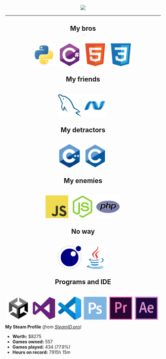 <div align="center">
  <img src="https://media.giphy.com/media/v1.Y2lkPTc5MGI3NjExMDQxYTFmNzdjYjQyMGEyMDRhOTc3YWIyZDEzZjk0MzRmZDcyZTg3YyZjdD1n/aXH2nQeuLGNjgbNJ6J/giphy.gif" width="666"/>
</div>

***
<div align="center">
  <h2>My bros</h2>
  <br>
  <img src="https://github.com/devicons/devicon/blob/master/icons/python/python-original.svg" title="Python" alt="Python" width="75" height="75" align="center"/>&nbsp;  
  <img src="https://github.com/devicons/devicon/blob/master/icons/csharp/csharp-original.svg" title="C#" alt="C#" width="75" height="75" align="center"/>&nbsp;
  <img src="https://github.com/devicons/devicon/blob/master/icons/html5/html5-original.svg" title="HTML5" alt="HTML" width="75" height="75" align="center"/>&nbsp;
  <img src="https://github.com/devicons/devicon/blob/master/icons/css3/css3-original.svg"  title="CSS3" alt="CSS" width="75" height="75" align="center"/>&nbsp;
  <h2>My friends</h2>
  <br>
  <img src="https://github.com/devicons/devicon/blob/master/icons/mysql/mysql-original.svg" title="MySQL"  alt="MySQL" width="75" height="75" align="center"/>&nbsp;
  <img src="https://github.com/devicons/devicon/blob/master/icons/dot-net/dot-net-original.svg" title=".NET" alt=".NET " width="75" height="75" align="center"/>&nbsp;
  <h2>My detractors</h2>
  <br>
  <img src="https://github.com/devicons/devicon/blob/master/icons/cplusplus/cplusplus-original.svg" title="C++" alt="C++" width="75" height="75" align="center"/>&nbsp;
  <img src="https://github.com/devicons/devicon/blob/master/icons/c/c-original.svg" title="C" alt="C" width="75" height="75" align="center"/>&nbsp;
  <h2>My enemies</h2>
  <br>
  <img src="https://github.com/devicons/devicon/blob/master/icons/javascript/javascript-original.svg" title="JavaScript" alt="JavaScript" width="75" height="75" align="center"/>&nbsp;
  <img src="https://github.com/devicons/devicon/blob/master/icons/nodejs/nodejs-original.svg" title="NodeJS" alt="NodeJS" width="75" height="75" align="center"/>&nbsp;
  <img src="https://github.com/devicons/devicon/blob/master/icons/php/php-original.svg" title="PHP" alt="PHP" width="75" height="75" align="center"/>&nbsp;
  <h2>No way</h2>
  <br>
  <img src="https://github.com/devicons/devicon/blob/master/icons/lua/lua-original.svg" title="LUA" alt="LUA" width="75" height="75" align="center"/>&nbsp;
  <img src="https://github.com/devicons/devicon/blob/master/icons/java/java-original.svg" title="Java" alt="Java" width="75" height="75" align="center"/>&nbsp;
  <h2>Programs and IDE</h2>
  <br>
  <img src="https://github.com/devicons/devicon/blob/master/icons/unity/unity-original.svg" title="Unity"  alt="Unity" width="75" height="75" align="center"/>&nbsp;
  <img src="https://github.com/devicons/devicon/blob/master/icons/visualstudio/visualstudio-plain.svg" title="VS"  alt="VS" width="75" height="75" align="center"/>&nbsp;
  <img src="https://github.com/devicons/devicon/blob/master/icons/vscode/vscode-original.svg" title="VSCode"  alt="VSCode" width="75" height="75" align="center"/>&nbsp;
  <img src="https://github.com/devicons/devicon/blob/master/icons/photoshop/photoshop-plain.svg" title="Photoshop"  alt="Photoshop" width="75" height="75" align="center"/>&nbsp;
  <img src="https://github.com/devicons/devicon/blob/master/icons/premierepro/premierepro-original.svg" title="Premier"  alt="Premier" width="75" height="75" align="center"/>&nbsp;
  <img src="https://github.com/devicons/devicon/blob/master/icons/aftereffects/aftereffects-original.svg" title="AfterEffects"  alt="AfterEffects" width="75" height="75" align="center"/>&nbsp;
</div>

**My Steam Profile** *(from [SteamID.pro](https://steamid.pro/lookup/76561198312705176))*

* **Worth:** $8275
* **Games owned:** 557
* **Games played:** 434 *(77.9%)*
* **Hours on record:** 7915h 15m

